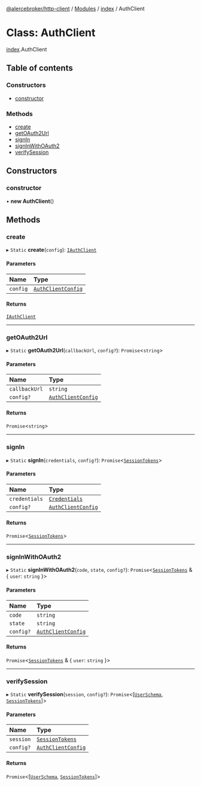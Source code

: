 [@alercebroker/http-client](../README.md) / [Modules](../modules.md) / [index](../modules/index.md) / AuthClient

# Class: AuthClient

[index](../modules/index.md).AuthClient

## Table of contents

### Constructors

- [constructor](index.AuthClient.md#constructor)

### Methods

- [create](index.AuthClient.md#create)
- [getOAuth2Url](index.AuthClient.md#getoauth2url)
- [signIn](index.AuthClient.md#signin)
- [signInWithOAuth2](index.AuthClient.md#signinwithoauth2)
- [verifySession](index.AuthClient.md#verifysession)

## Constructors

### constructor

• **new AuthClient**()

## Methods

### create

▸ `Static` **create**(`config`): [`IAuthClient`](../interfaces/types.IAuthClient.md)

#### Parameters

| Name | Type |
| :------ | :------ |
| `config` | [`AuthClientConfig`](../modules/types.md#authclientconfig) |

#### Returns

[`IAuthClient`](../interfaces/types.IAuthClient.md)

___

### getOAuth2Url

▸ `Static` **getOAuth2Url**(`callbackUrl`, `config?`): `Promise`<`string`\>

#### Parameters

| Name | Type |
| :------ | :------ |
| `callbackUrl` | `string` |
| `config?` | [`AuthClientConfig`](../modules/types.md#authclientconfig) |

#### Returns

`Promise`<`string`\>

___

### signIn

▸ `Static` **signIn**(`credentials`, `config?`): `Promise`<[`SessionTokens`](../modules/types.md#sessiontokens)\>

#### Parameters

| Name | Type |
| :------ | :------ |
| `credentials` | [`Credentials`](../modules/types.md#credentials) |
| `config?` | [`AuthClientConfig`](../modules/types.md#authclientconfig) |

#### Returns

`Promise`<[`SessionTokens`](../modules/types.md#sessiontokens)\>

___

### signInWithOAuth2

▸ `Static` **signInWithOAuth2**(`code`, `state`, `config?`): `Promise`<[`SessionTokens`](../modules/types.md#sessiontokens) & { `user`: `string`  }\>

#### Parameters

| Name | Type |
| :------ | :------ |
| `code` | `string` |
| `state` | `string` |
| `config?` | [`AuthClientConfig`](../modules/types.md#authclientconfig) |

#### Returns

`Promise`<[`SessionTokens`](../modules/types.md#sessiontokens) & { `user`: `string`  }\>

___

### verifySession

▸ `Static` **verifySession**(`session`, `config?`): `Promise`<[[`UserSchema`](../modules/types.md#userschema), [`SessionTokens`](../modules/types.md#sessiontokens)]\>

#### Parameters

| Name | Type |
| :------ | :------ |
| `session` | [`SessionTokens`](../modules/types.md#sessiontokens) |
| `config?` | [`AuthClientConfig`](../modules/types.md#authclientconfig) |

#### Returns

`Promise`<[[`UserSchema`](../modules/types.md#userschema), [`SessionTokens`](../modules/types.md#sessiontokens)]\>
